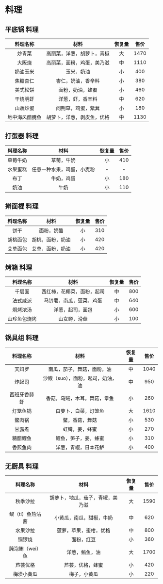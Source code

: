 # 料理

## 平底锅 料理

|料理名称|材料|恢复量|售价|
|:-:|:-:|:-:|:-:|
|炒青菜|高丽菜，洋葱，胡萝卜，青椒|大|1470|
|大阪烧|高丽菜，面粉，鸡蛋，美乃滋|中|1110|
|奶油玉米|玉米，奶油|小|400|
|焦糖杏仁|杏仁，奶油，香辛料|小|380|
|美式松饼|面粉，奶油，蜂蜜|小|460|
|干烧明虾|洋葱，虾，香辛料|中|620|
|山蔬炒蛋|问荆草，鸡蛋，紫萁|小|180|
|地中海风醋腌鱼|胡萝卜，洋葱，剥皮鱼，优格|中|1130|


## 打蛋器 料理

|料理名称|材料|恢复量|售价|
|:-:|:-:|:-:|:-:|
|草莓牛奶|草莓，牛奶|小|410|
|水果蛋糕|任意一种水果，鸡蛋，小麦粉|-|-|
|布丁|牛奶，鸡蛋|小|180|
|奶油|牛奶|小|110|

## 擀面棍 料理

|料理名称|材料|恢复量|售价|
|:-:|:-:|:-:|:-:|
|饼干|面粉，奶酪|小|310|
|胡桃面包|胡桃，面粉，奶油|小|420|
|艾草面包|艾草，面粉，奶油|小|420|

 
## 烤箱 料理

|料理名称|材料|恢复量|售价|
|:-:|:-:|:-:|:-:|
|千层面|西红柿，花椰菜，面粉，起司|中|800|
|法式咸派|马铃薯，南瓜，菠菜，鸡蛋|中|640|
|焗烤浓汤|洋葱，起司，面包|小|600|
|山珍鱼包烧烤|山女鳟，滑菇|小|100|
 
## 锅具组 料理

|料理名称|材料|恢复量|售价|
|:-:|:-:|:-:|:-:|
|天妇罗|南瓜，茄子，舞菇，面粉，油|中|1040|
|炸起司|沙鮻（suo），面粉，起司，奶油，油|中|950|
|西班牙香蒜虾|香菇，乌贼，木耳，舞菇，章鱼|小|260|
|灯笼鱼锅|白萝卜，白菜，灯笼鱼|大|1610|
|鳖肉锅|鳖，香菇，舞菇|小|530|
|甘露煮|虹鳟，姜，蜂蜜|小|270|
|糖醋鲤鱼|鲤鱼，笋子，姜，蜂蜜|小|310|
|香煎鱼肉|洋葱，青椒，日本花鲈|小|400|


## 无厨具 料理

|料理名称|材料|恢复量|售价|
|:-:|:-:|:-:|:-:|
|秋季沙拉|胡萝卜，地瓜，茄子，青椒，美乃滋|大|1590|
|鳀（ti）鱼热沾酱|小黄瓜，南瓜，甜椒，牛奶|中|620|
|水果沙拉|菠萝，苹果，蜜柑，优格|中|800|
|铜锣烧|面粉，红豆|小|360|
|腌泡鲔（wei）鱼|洋葱，鲔鱼，油|大|1700|
|芦荟优格|芦荟，优格，蜂蜜|小|420|
|梅渍小黄瓜|梅子，小黄瓜|小|220|